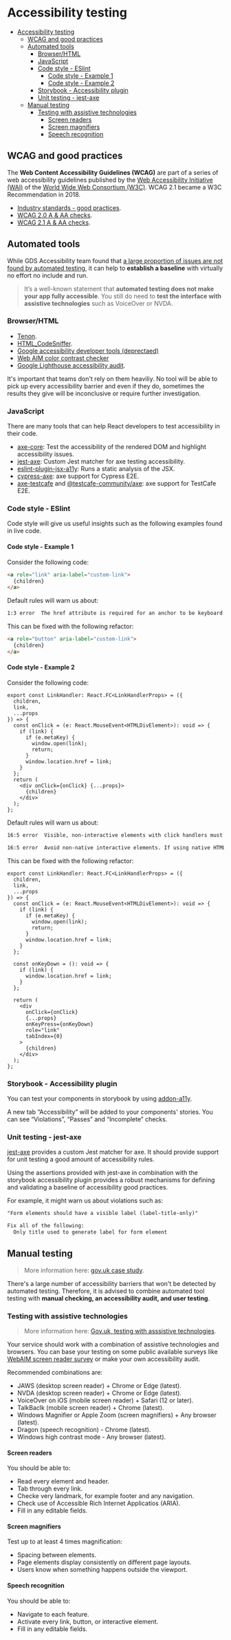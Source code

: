 # Accessibility testing

- [Accessibility testing](#accessibility-testing)
  - [WCAG and good practices](#wcag-and-good-practices)
  - [Automated tools](#automated-tools)
    - [Browser/HTML](#browserhtml)
    - [JavaScript](#javascript)
    - [Code style - ESlint](#code-style---eslint)
      - [Code style - Example 1](#code-style---example-1)
      - [Code style - Example 2](#code-style---example-2)
    - [Storybook - Accessibility plugin](#storybook---accessibility-plugin)
    - [Unit testing - jest-axe](#unit-testing---jest-axe)
  - [Manual testing](#manual-testing)
    - [Testing with assistive technologies](#testing-with-assistive-technologies)
      - [Screen readers](#screen-readers)
      - [Screen magnifiers](#screen-magnifiers)
      - [Speech recognition](#speech-recognition)

## WCAG and good practices

The __Web Content Accessibility Guidelines (WCAG)__ are part of a series of web accessibility guidelines published by the [Web Accessibility Initiative (WAI)](https://en.wikipedia.org/wiki/Web_Accessibility_Initiative) of the [World Wide Web Consortium (W3C)](https://en.wikipedia.org/wiki/World_Wide_Web_Consortium). WCAG 2.1 became a W3C Recommendation in 2018.

- [Industry standards - good practices](https://github.com/dequelabs/axe-core/blob/develop/doc/rule-descriptions.md#best-practices-rules).
- [WCAG 2.0 A & AA checks](https://github.com/dequelabs/axe-core/blob/develop/doc/rule-descriptions.md#wcag-20-level-a--aa-rules).
- [WCAG 2.1 A & AA checks](https://github.com/dequelabs/axe-core/blob/develop/doc/rule-descriptions.md#wcag-21-level-a--aa-rules).

## Automated tools

While GDS Accessibility team found that [a large proportion of issues are not found by automated testing](https://accessibility.blog.gov.uk/2017/02/24/what-we-found-when-we-tested-tools-on-the-worlds-least-accessible-webpage/), it can help to __establish a baseline__ with virtually no effort no include and run.

> It’s a well-known statement that __automated testing does not make your app fully accessible__. You still do need to __test the interface with assistive technologies__ such as VoiceOver or NVDA.

### Browser/HTML

- [Tenon](https://tenon.io/).
- [HTML_CodeSniffer](http://squizlabs.github.io/HTML_CodeSniffer/).
- [Google accessibility developer tools (deprectaed)](https://github.com/GoogleChrome/accessibility-developer-tools)
- [Web AIM color contrast checker](https://webaim.org/resources/contrastchecker/)
- [Google Lighthouse accessibility audit](https://developer.chrome.com/docs/lighthouse/accessibility/).

It's important that teams don't rely on them heaviliy. No tool will be able to pick up every accessibility barrier and even if they do, sometimes the results they give will be inconclusive or require further investigation.

### JavaScript

There are many tools that can help React developers to test accessibility in their code.

- [axe-core](https://github.com/dequelabs/axe-core): Test the accessibility of the rendered DOM and highlight accessibility issues.
- [jest-axe](https://www.npmjs.com/package/jest-axe): Custom Jest matcher for axe testing accessibility.
- [eslint-plugin-jsx-a11y](https://github.com/jsx-eslint/eslint-plugin-jsx-a11y): Runs a static analysis of the JSX.
- [cypress-axe](https://github.com/component-driven/cypress-axe): axe support for Cypress E2E.
- [axe-testcafe](https://www.npmjs.com/package/axe-testcafe) and [@testcafe-community/axe](https://www.npmjs.com/package/@testcafe-community/axe): axe support for TestCafe E2E.

### Code style - ESlint

Code style will give us useful insights such as the following examples found in live code.

#### Code style - Example 1

Consider the following code:

```html
<a role="link" aria-label="custom-link">
  {children}
</a>
```

Default rules will warn us about:

```txt
1:3 error  The href attribute is required for an anchor to be keyboard accessible. Provide a valid, navigable address as the href value. If you cannot provide an href, but still need the element to resemble a link, use a button and change it with appropriate styles. Learn more:    jsx-a11y/anchor-is-valid
```

This can be fixed with the following refactor:

```html
<a role="button" aria-label="custom-link">
  {children}
</a>
```

#### Code style - Example 2

Consider the following code:

```tsx
export const LinkHandler: React.FC<LinkHandlerProps> = ({
  children,
  link,
  ...props
}) => {
  const onClick = (e: React.MouseEvent<HTMLDivElement>): void => {
    if (link) {
      if (e.metaKey) {
        window.open(link);
        return;
      }
      window.location.href = link;
    }
  };
  return (
    <div onClick={onClick} {...props}>
      {children}
    </div>
  );
};
```

Default rules will warn us about:

```txt
16:5 error  Visible, non-interactive elements with click handlers must have at least one keyboard listener jsx-a11y/click-events-have-key-events

16:5 error  Avoid non-native interactive elements. If using native HTML is not possible, add an appropriate role and support for tabbing, mouse, keyboard, and touch inputs to an interactive content element  jsx-a11y/no-static-element-interactions
```

This can be fixed with the following refactor:

```tsx
export const LinkHandler: React.FC<LinkHandlerProps> = ({
  children,
  link,
  ...props
}) => {
  const onClick = (e: React.MouseEvent<HTMLDivElement>): void => {
    if (link) {
      if (e.metaKey) {
        window.open(link);
        return;
      }
      window.location.href = link;
    }
  };

  const onKeyDown = (): void => {
    if (link) {
      window.location.href = link;
    }
  };

  return (
    <div
      onClick={onClick}
      {...props}
      onKeyPress={onKeyDown}
      role="link"
      tabIndex={0}
    >
      {children}
    </div>
  );
};
```

### Storybook - Accessibility plugin

You can test your components in storybook by using [addon-a11y](https://storybook.js.org/addons/@storybook/addon-a11y).

A new tab “Accessibility” will be added to your components' stories. You can see “Violations”, “Passes” and “Incomplete” checks.

### Unit testing - jest-axe

[jest-axe](https://www.npmjs.com/package/jest-axe) provides a custom Jest matcher for axe. It should provide support for unit testing a good amount of accessibility rules.

Using the assertions provided with jest-axe in combination with the storybook accessibility plugin provides a robust mechanisms for defining and validating a baseline of accessibility good practices.

For example, it might warn us about violations such as:

```txt
"Form elements should have a visible label (label-title-only)"

Fix all of the following:
  Only title used to generate label for form element
```

## Manual testing

> More information here: [gov.uk case study](https://accessibility.blog.gov.uk/2017/02/24/what-we-found-when-we-tested-tools-on-the-worlds-least-accessible-webpage/).

There's a large number of accessibility barriers that won't be detected by automated testing. Therefore, it is advised to combine automated tool testing with __manual checking, an accessibility audit, and user testing__.

### Testing with assistive technologies

> More information here: [Gov.uk, testing with asssistive technologies](https://www.gov.uk/service-manual/technology/testing-with-assistive-technologies#when-to-test).

Your service should work with a combination of assistive technologies and browsers. You can base your testing on some public available surveys like [WebAIM screen reader survey](https://webaim.org/projects/screenreadersurvey9/) or make your own accessibility audit.

Recommended combinations are:

- JAWS (desktop screen reader) + Chrome or Edge (latest).
- NVDA (desktop screen reader) + Chrome or Edge (latest).
- VoiceOver on iOS (mobile screen reader) + Safari (12 or later).
- TalkBaclk (mobile screen reader) + Chrome (latest).
- Windows Magnifier or Apple Zoom (screen magnifiers) + Any browser (latest).
- Dragon (speech recognition) - Chrome (latest).
- Windows high contrast mode - Any browser (latest).

#### Screen readers

You should be able to:

- Read every element and header.
- Tab through every link.
- Checke very landmark, for example footer and any navigation.
- Check use of Accessible Rich Internet Applicatios (ARIA).
- Fill in any editable fields.

#### Screen magnifiers

Test up to at least 4 times magnification:

- Spacing between elements.
- Page elements display consistently on different page layouts.
- Users know when something happens outside the viewport.

#### Speech recognition

You should be able to:

- Navigate to each feature.
- Activate every link, button, or interactive element.
- Fill in any editable fields.
